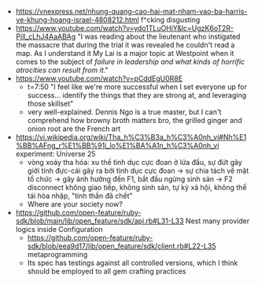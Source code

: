 - https://vnexpress.net/nhung-quang-cao-hai-mat-nham-vao-ba-harris-ve-khung-hoang-israel-4808212.html f^cking disgusting
- https://www.youtube.com/watch?v=ydo1TLuOHiY&lc=UgzK6oT2R-Pjll_cLhJ4AaABAg "I was reading about the lieutenant who instigated the massacre that during the trial it was revealed he couldn't read a map. As I understand it My Lai is a major topic at Westpoint when it comes to the subject of _failure in leadership and what kinds of horrific atrocities can result from it_."
- https://www.youtube.com/watch?v=pCddEgU0R8E
	- t=7:50 "I feel like we're more successful when I set everyone up for success... identify the things that they are strong at, and leveraging those skillset"
	- very well-explained. Dennis Ngo is a true master, but I can't comprehend how browny broth matters bro, the grilled ginger and onion root are the French art
- https://vi.wikipedia.org/wiki/Tha_h%C3%B3a_h%C3%A0nh_vi#Nh%E1%BB%AFng_r%E1%BB%91i_lo%E1%BA%A1n_h%C3%A0nh_vi experiment: Universe 25
	- vòng xoáy tha hóa: xu thế tình dục cực đoan ở lứa đầu, sự đứt gãy giới tính đực-cái gây ra bởi tình dục cực đoan -> sự chia tách về mặt tổ chức -> gây ảnh hưởng đến F1, bắt đầu ngừng sinh sản -> F2 disconnect không giao tiếp, không sinh sản, tự kỷ xã hội, không thể tái hòa nhập, "tinh thần đã chết"
	- Where are your society now?
- https://github.com/open-feature/ruby-sdk/blob/main/lib/open_feature/sdk/api.rb#L31-L33  Nest many provider logics inside Configuration
	- https://github.com/open-feature/ruby-sdk/blob/eea9d17/lib/open_feature/sdk/client.rb#L22-L35 metaprogramming
	- Its spec has testings against all controlled versions, which I think should be employed to all gem crafting practices